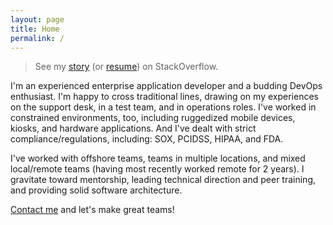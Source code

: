 ```yaml
---
layout: page
title: Home
permalink: /
---
```


> See my [story](https://stackoverflow.com/story/anthonymastrean) (or [resume](https://stackoverflow.com/cv/anthonymastrean)) on StackOverflow.

I'm an experienced enterprise application developer and a budding DevOps enthusiast. I'm happy to cross traditional lines, drawing on my experiences on the support desk, in a test team, and in operations roles. I've worked in constrained environments, too, including ruggedized mobile devices, kiosks, and hardware applications. And I've dealt with strict compliance/regulations, including: SOX, PCIDSS, HIPAA, and FDA.

I've worked with offshore teams, teams in multiple locations, and mixed local/remote teams (having most recently worked remote for 2 years). I gravitate toward mentorship, leading technical direction and peer training, and providing solid software architecture.

[Contact me](mailto:anthony.mastrean@gmail.com) and let's make great teams!
